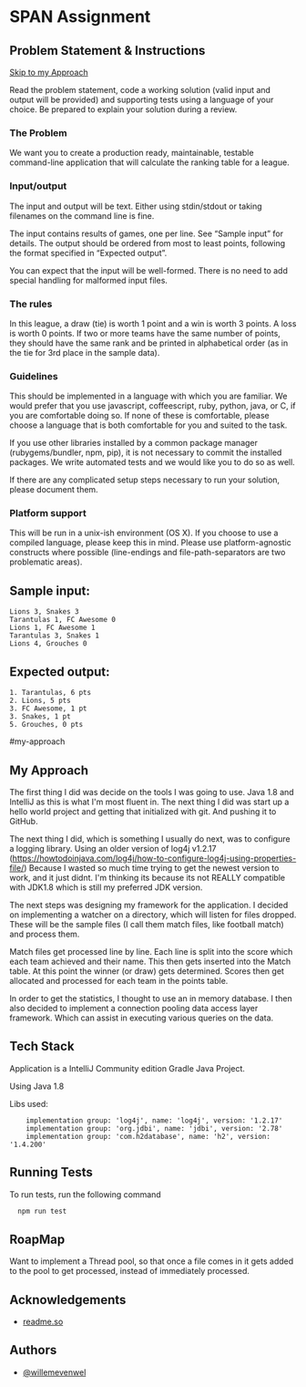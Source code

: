 
# SPAN Assignment

## Problem Statement & Instructions
[Skip to my Approach](#my-approach)

Read the problem statement, code a working solution (valid input and output will be provided)
and supporting tests using a language of your choice. Be prepared to explain your solution
during a review.

### The Problem

We want you to create a production ready, maintainable, testable command-line application that
will calculate the ranking table for a league.

### Input/output

The input and output will be text. Either using stdin/stdout or taking filenames on the command
line is fine.

The input contains results of games, one per line. See “Sample input” for details. 
The output should be ordered from most to least points, following the format specified in
“Expected output”.

You can expect that the input will be well-formed. There is no need to add special handling for
malformed input files.

### The rules

In this league, a draw (tie) is worth 1 point and a win is worth 3 points. A loss is worth 0 points.
If two or more teams have the same number of points, they should have the same rank and be
printed in alphabetical order (as in the tie for 3rd place in the sample data).

### Guidelines

This should be implemented in a language with which you are familiar. We would prefer that
you use javascript, coffeescript, ruby, python, java, or C, if you are comfortable doing so. If
none of these is comfortable, please choose a language that is both comfortable for you and
suited to the task.

If you use other libraries installed by a common package manager (rubygems/bundler, npm, pip), it is not necessary to commit the installed packages.
We write automated tests and we would like you to do so as well.

If there are any complicated setup steps necessary to run your solution, please document them.

### Platform support
This will be run in a unix-ish environment (OS X). If you choose to use a compiled language,
please keep this in mind. Please use platform-agnostic constructs where possible (line-endings
and file-path-separators are two problematic areas).

## Sample input:
```
Lions 3, Snakes 3
Tarantulas 1, FC Awesome 0
Lions 1, FC Awesome 1
Tarantulas 3, Snakes 1
Lions 4, Grouches 0
```

## Expected output:
```
1. Tarantulas, 6 pts
2. Lions, 5 pts
3. FC Awesome, 1 pt
3. Snakes, 1 pt
5. Grouches, 0 pts
```

#my-approach
## My Approach

The first thing I did was decide on the tools I was going to use. Java 1.8 and IntelliJ as this is what I'm most fluent in.
The next thing I did was start up a hello world project and getting that initialized with git. And pushing it to GitHub.

The next thing I did, which is something I usually do next, was to configure a logging library. Using an older version of log4j v1.2.17 
(https://howtodoinjava.com/log4j/how-to-configure-log4j-using-properties-file/) Because I wasted so much time trying to get the newest version to work, 
and it just didnt. I'm thinking its because its not REALLY compatible with JDK1.8 which is still my preferred JDK version. 

The next steps was designing my framework for the application. I decided on implementing a watcher on a directory, which will listen for files dropped.
These will be the sample files (I call them match files, like football match) and process them.

Match files get processed line by line. Each line is split into the score which each team achieved and their name. This then gets 
inserted into the Match table. At this point the winner (or draw) gets determined. Scores then get allocated and processed for each team 
in the points table.

In order to get the statistics, I thought to use an in memory database. I then also decided to implement a connection pooling data access layer framework.
Which can assist in executing various queries on the data.
 
## Tech Stack

Application is a IntelliJ Community edition Gradle Java Project.

Using Java 1.8

Libs used:
```
    implementation group: 'log4j', name: 'log4j', version: '1.2.17'
    implementation group: 'org.jdbi', name: 'jdbi', version: '2.78'
    implementation group: 'com.h2database', name: 'h2', version: '1.4.200'
```


      
## Running Tests

To run tests, run the following command

```bash
  npm run test
```

## RoapMap

Want to implement a Thread pool, so that once a file comes in it gets added to the pool to get processed, instead of immediately processed.

  
## Acknowledgements

 - [readme.so](https://readme.so/)

  
## Authors

- [@willemevenwel](https://github.com/willemevenwel/)

  
